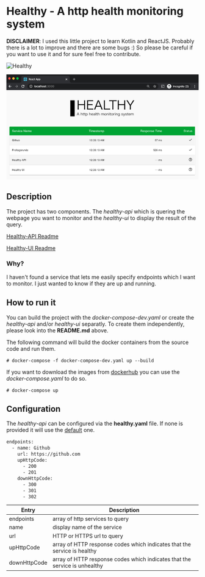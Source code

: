 # Healthy - A http health monitoring system

**DISCLAIMER**: I used this little project to learn Kotlin and ReactJS. Probably there is a lot to improve and there are some bugs :) So please be careful if you want to use it and for sure feel free to contribute.

![Healthy](https://github.com/hechi/healthy/workflows/Healthy/badge.svg)

![healthy-ui](healthy-ui.png "healthy-ui")

## Description

The project has two components. The *healthy-api* which is quering the webpage you want to monitor and the *healthy-ui* to display the result of the query.

[Healthy-API Readme](healthy-api/README.md)

[Healthy-UI Readme](healthy-ui/README.md)

### Why?

I haven't found a service that lets me easily specify endpoints which I want
to monitor. I just wanted to know if they are up and running.

## How to run it

You can build the project with the *docker-compose-dev.yaml* or create the *healthy-api* and/or *healthy-ui* separatly. To create them independently, please look into the **README.md** above.

The following command will build the docker containers from the source code and run them.
```
# docker-compose -f docker-compose-dev.yaml up --build
```

If you want to download the images from [dockerhub](https://hub.docker.com/u/hechi) you can use the *docker-compose.yaml* to do so.
```
# docker-compose up
```

## Configuration

The *healthy-api* can be configured via the **healthy.yaml** file. If none is provided it will use the [default](healthy-api/src/main/resources/healthy.yaml) one.

```
endpoints:
  - name: Github
    url: https://github.com
    upHttpCode:
      - 200
      - 201
    downHttpCode:
      - 300
      - 301
      - 302
```

| Entry        | Description |
| ------------ | ----------- |
| endpoints    | array of http services to query |
| name         | display name of the service |
| url          | HTTP or HTTPS url to query |
| upHttpCode   | array of HTTP response codes which indicates that the service is healthy |
| downHttpCode | array of HTTP response codes which indicates that the service is unhealthy | 